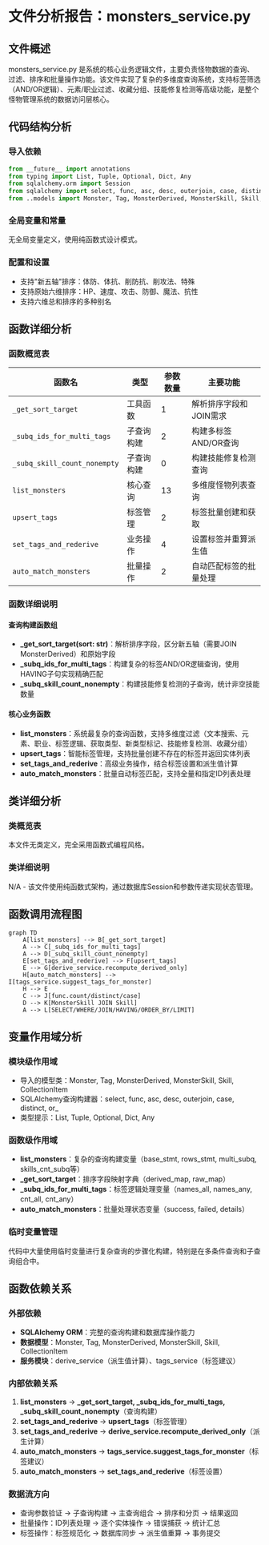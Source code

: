 # 文件分析报告：monsters_service.py

## 文件概述
monsters_service.py 是系统的核心业务逻辑文件，主要负责怪物数据的查询、过滤、排序和批量操作功能。该文件实现了复杂的多维度查询系统，支持标签筛选（AND/OR逻辑）、元素/职业过滤、收藏分组、技能修复检测等高级功能，是整个怪物管理系统的数据访问层核心。

## 代码结构分析

### 导入依赖
```python
from __future__ import annotations
from typing import List, Tuple, Optional, Dict, Any
from sqlalchemy.orm import Session
from sqlalchemy import select, func, asc, desc, outerjoin, case, distinct, or_
from ..models import Monster, Tag, MonsterDerived, MonsterSkill, Skill, CollectionItem
```

### 全局变量和常量
无全局变量定义，使用纯函数式设计模式。

### 配置和设置
- 支持"新五轴"排序：体防、体抗、削防抗、削攻法、特殊
- 支持原始六维排序：HP、速度、攻击、防御、魔法、抗性
- 支持六维总和排序的多种别名

## 函数详细分析

### 函数概览表

| 函数名 | 类型 | 参数数量 | 主要功能 |
|--------|------|----------|----------|
| `_get_sort_target` | 工具函数 | 1 | 解析排序字段和JOIN需求 |
| `_subq_ids_for_multi_tags` | 子查询构建 | 2 | 构建多标签AND/OR查询 |
| `_subq_skill_count_nonempty` | 子查询构建 | 0 | 构建技能修复检测查询 |
| `list_monsters` | 核心查询 | 13 | 多维度怪物列表查询 |
| `upsert_tags` | 标签管理 | 2 | 标签批量创建和获取 |
| `set_tags_and_rederive` | 业务操作 | 4 | 设置标签并重算派生值 |
| `auto_match_monsters` | 批量操作 | 2 | 自动匹配标签的批量处理 |

### 函数详细说明

#### 查询构建函数组
- **_get_sort_target(sort: str)**：解析排序字段，区分新五轴（需要JOIN MonsterDerived）和原始字段
- **_subq_ids_for_multi_tags**：构建复杂的标签AND/OR逻辑查询，使用HAVING子句实现精确匹配
- **_subq_skill_count_nonempty**：构建技能修复检测的子查询，统计非空技能数量

#### 核心业务函数
- **list_monsters**：系统最复杂的查询函数，支持多维度过滤（文本搜索、元素、职业、标签逻辑、获取类型、新类型标记、技能修复检测、收藏分组）
- **upsert_tags**：智能标签管理，支持批量创建不存在的标签并返回实体列表
- **set_tags_and_rederive**：高级业务操作，结合标签设置和派生值计算
- **auto_match_monsters**：批量自动标签匹配，支持全量和指定ID列表处理

## 类详细分析

### 类概览表
本文件无类定义，完全采用函数式编程风格。

### 类详细说明
N/A - 该文件使用纯函数式架构，通过数据库Session和参数传递实现状态管理。

## 函数调用流程图
```mermaid
graph TD
    A[list_monsters] --> B[_get_sort_target]
    A --> C[_subq_ids_for_multi_tags]
    A --> D[_subq_skill_count_nonempty]
    E[set_tags_and_rederive] --> F[upsert_tags]
    E --> G[derive_service.recompute_derived_only]
    H[auto_match_monsters] --> I[tags_service.suggest_tags_for_monster]
    H --> E
    C --> J[func.count/distinct/case]
    D --> K[MonsterSkill JOIN Skill]
    A --> L[SELECT/WHERE/JOIN/HAVING/ORDER_BY/LIMIT]
```

## 变量作用域分析

### 模块级作用域
- 导入的模型类：Monster, Tag, MonsterDerived, MonsterSkill, Skill, CollectionItem
- SQLAlchemy查询构建器：select, func, asc, desc, outerjoin, case, distinct, or_
- 类型提示：List, Tuple, Optional, Dict, Any

### 函数级作用域
- **list_monsters**：复杂的查询构建变量（base_stmt, rows_stmt, multi_subq, skills_cnt_subq等）
- **_get_sort_target**：排序字段映射字典（derived_map, raw_map）
- **_subq_ids_for_multi_tags**：标签逻辑处理变量（names_all, names_any, cnt_all, cnt_any）
- **auto_match_monsters**：批量处理状态变量（success, failed, details）

### 临时变量管理
代码中大量使用临时变量进行复杂查询的步骤化构建，特别是在多条件查询和子查询组合中。

## 函数依赖关系

### 外部依赖
- **SQLAlchemy ORM**：完整的查询构建和数据库操作能力
- **数据模型**：Monster, Tag, MonsterDerived, MonsterSkill, Skill, CollectionItem
- **服务模块**：derive_service（派生值计算）、tags_service（标签建议）

### 内部依赖关系
1. **list_monsters** → **_get_sort_target, _subq_ids_for_multi_tags, _subq_skill_count_nonempty**（查询构建）
2. **set_tags_and_rederive** → **upsert_tags**（标签管理）
3. **set_tags_and_rederive** → **derive_service.recompute_derived_only**（派生计算）
4. **auto_match_monsters** → **tags_service.suggest_tags_for_monster**（标签建议）
5. **auto_match_monsters** → **set_tags_and_rederive**（标签设置）

### 数据流方向
- 查询参数验证 → 子查询构建 → 主查询组合 → 排序和分页 → 结果返回
- 批量操作：ID列表处理 → 逐个实体操作 → 错误捕获 → 统计汇总
- 标签操作：标签规范化 → 数据库同步 → 派生值重算 → 事务提交